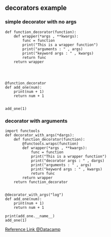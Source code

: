 ## decorators example

### simple decorator with no args 

```
def function_decorator(function):
    def wrapper(*args , **kwargs):
        func = function
        print("This is a wrapper function") 
        print("arguments : " , args)
        print("keyword args : " , kwargs)       
        return func
    return wrapper




@function_decorator
def add_one(num):
    print(num + 1)
    return num + 1


add_one(1)
```


### decorator with arguments

```
import functools
def decorator_with_args(*dargs):
    def function_decorator(function):
        @functools.wraps(function)
        def wrapper(*args , **kwargs):
            func = function
            print("This is a wrapper function") 
            print("decorator args : " , dargs)
            print("arguments : " , args)
            print("keyword args : " , kwargs)       
            return func
        return wrapper
    return function_decorator


@decorator_with_args("log")
def add_one(num):
    print(num + 1)
    return num + 1

print(add_one.__name__)
add_one(1)

```


[Reference Link @Datacamp](https://www.datacamp.com/community/tutorials/decorators-python)